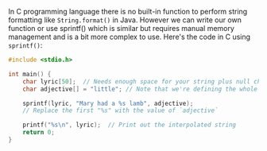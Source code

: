In C programming language there is no built-in function to perform string formatting like `String.format()` in Java. However we can write our own function or use sprintf() which is similar but requires manual memory management and is a bit more complex to use. 
Here's the code in C using `sprintf()`:
```c
#include <stdio.h>

int main() {
    char lyric[50];  // Needs enough space for your string plus null character at end
    char adjective[] = "little"; // Note that we're defining the whole array here, not just the pointer to it

    sprintf(lyric, "Mary had a %s lamb", adjective); 
    // Replace the first "%s" with the value of `adjective`

    printf("%s\n", lyric);  // Print out the interpolated string
    return 0;
}
```
